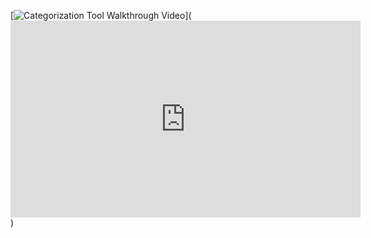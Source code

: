 
[![Categorization Tool Walkthrough Video](https://img.youtube.com/vi/RLuxtc8vUzM/0.jpg)](<iframe width="560" height="315" src="https://www.youtube.com/embed/RLuxtc8vUzM" frameborder="0" allow="accelerometer; autoplay; encrypted-media; gyroscope; picture-in-picture" allowfullscreen></iframe>)
